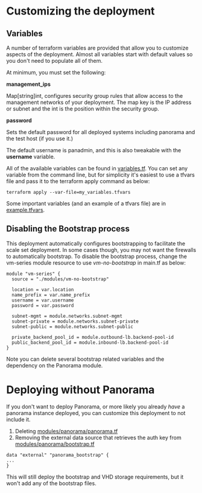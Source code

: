 # Customizing the deployment

## Variables
A number of terraform variables are provided that allow you to customize aspects of the deployment. Almost all variables
start with default values so you don't need to populate all of them. 

At minimum, you must set the following:

**management_ips**

Map[string]int, configures security group rules that allow access to the management networks of your
deployment. The map key is the IP address or subnet and the int is the position within the security group. 

**password**

Sets the default password for all deployed systems including panorama and the test host (if you use it.)

The default username is panadmin, and this is also tweakable with the **username** variable. 

All of the available variables can be found in [variables.tf](https://github.com/adambaumeister/azure-vmseries-terraform/blob/master/variables.tf).
You can set any variable from the command line, but for simplicity it's easiest to use a tfvars file and pass it to 
the terraform apply command as below:

```
terraform apply --var-file=my_variables.tfvars
```

Some important variables (and an example of a tfvars file) are in [example.tfvars](https://github.com/adambaumeister/azure-vmseries-terraform/blob/master/example.tfvars).

## Disabling the Bootstrap process

This deployment automatically configures bootstrapping to facilitate the scale set deployment. In some cases though, 
you may not want the firewalls to automatically bootstrap. To disable the bootstrap process, change the vm-series module resource
to use *vm-no-bootstrap* in main.tf as below:

```
module "vm-series" {
  source = "./modules/vm-no-bootstrap"

  location = var.location
  name_prefix = var.name_prefix
  username = var.username
  password = var.password

  subnet-mgmt = module.networks.subnet-mgmt
  subnet-private = module.networks.subnet-private
  subnet-public = module.networks.subnet-public
  
  private_backend_pool_id = module.outbound-lb.backend-pool-id
  public_backend_pool_id = module.inbound-lb.backend-pool-id
}
```
Note you can delete several bootstrap related variables and the dependency on the Panorama module.

# Deploying without Panorama

If you don't want to deploy Panorama, or more likely you already *have* a panorama instance deployed, you can customize
this deployment to not include it. 

1. Deleting [modules/panorama/panorama.tf](https://github.com/adambaumeister/azure-vmseries-terraform/blob/master/modules/panorama/panorama.tf)
2. Removing the external data source that retrieves the auth key from [modules/panorama/bootstrap.tf](https://github.com/adambaumeister/azure-vmseries-terraform/blob/master/modules/panorama/bootstrap.tf)
```
data "external" "panorama_bootstrap" {
...
}
```
This will still deploy the bootstrap and VHD storage requirements, but it won't add any of the bootstrap files.